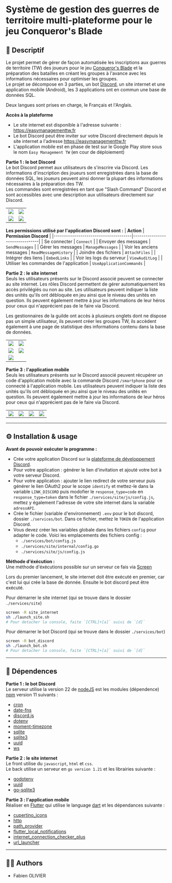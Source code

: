 # Système de gestion des guerres de territoire multi-plateforme pour le jeu Conqueror's Blade

## 📝 Descriptif

Le projet permet de gérer de façon automatisée les inscriptions aux guerres de territoire (TW) des joueurs pour le jeu [Conqueror's Blade](https://www.conquerorsblade.com) et la préparation des batailles en créant les groupes à l'avance avec les informations nécessaires pour optimiser les groupes.</br>
Le projet se décompose en 3 parties, un bot [Discord](https://discord.com), un site internet et une application mobile (Android), les 3 applications ont en commun une base de données SQL.

Deux langues sont prises en charge, le Français et l'Anglais.

**Accès à la plateforme**
- Le site internet est disponible à l'adresse suivante : <a href="https://easymanagementtw.fr" target="_blank">https://easymanagementtw.fr</a>
- Le bot Discord peut être inviter sur votre Discord directement depuis le site internet a l'adresse <a href="https://easymanagementtw.fr" target="_blank">https://easymanagementtw.fr</a>
- L'application mobile est en phase de test sur le Google Play store sous le nom `Easy Management TW` (en cour de déploiement)


**Partie 1 : le bot Discord** <br>
Le bot Discord permet aux utilisateurs de s'inscrire via Discord. Les informations d'inscription des joueurs sont enregistrées dans la base de données SQL, les joueurs peuvent ainsi donner la plupart des informations nécessaires à la préparation des TW.</br>
Les commandes sont enregistrées en tant que "Slash Command" Discord et sont accessibles avec une description aux utilisateurs directement sur Discord.

<table align= "center" width="95%">
    <tbody>
        <tr>
            <td><img src="./img/bot_slashcommand.png"></td>
            <td><img src="./img/bot_commanddata.png"></td>
        </tr>
        <tr>
            <td><img src="./img/bot_message_gvg_on.png"></td>
            <td><img src="./img/bot_message_gvg_off.png"></td>
        </tr>
    </tbody>
</table>

__Les permissions utilisé par l'application Discord sont :__
| **Action**                            | **Permission Discord**         |
|--------------------------------------|--------------------------------|
| Se connecter                         | `Connect`                      |
| Envoyer des messages                 | `SendMessages`                 |
| Gérer les messages                   | `ManageMessages`               |
| Voir les anciens messages            | `ReadMessageHistory`           |
| Joindre des fichiers                 | `AttachFiles`                  |
| Intégrer des liens                   | `EmbedLinks`                   |
| Voir les logs du serveur             | `ViewAuditLog`                 |
| Utiliser les commandes de l'application | `UseApplicationCommands`     |


**Partie 2 : le site internet** <br>
Seuls les utilisateurs présents sur le Discord associé peuvent se connecter au site internet. Les rôles Discord permettent de gérer automatiquement les accès privilégiés ou non au site.
Les utilisateurs peuvent indiquer la liste des unités qu'ils ont débloquée en jeu ainsi que le niveau des unités en question. Ils peuvent également mettre à jour les informations de leur héros pour ceux qui n'apprécient pas de le faire via Discord.

Les gestionnaires de la guilde ont accès à plusieurs onglets dont ne dispose pas un simple utilisateur, ils peuvent créer les groupes TW, ils accèdent également à une page de statistique des informations contenu dans la base de données.

<table align= "center" width="95%">
    <tbody>
        <tr>
            <td><img src="./img/site_home.png"></td>
            <td><img src="./img/site_dashboard.png"></td>
        </tr>
        <tr>
            <td><img src="./img/site_groupgvg.png"></td>
            <td><img src="./img/site_charactercard.png"></td>
        </tr>
        <tr>
            <td colspan="2"><img src="./img/site_caserne.png"></td>
        </tr>    
    </tbody>
</table>

**Partie 3 : l'application mobile** <br>
Seuls les utilisateurs présents sur le Discord associé peuvent récupérer un code d'application mobile avec la commande Discord `/smartphone` pour ce connecté à l'application mobile.
Les utilisateurs peuvent indiquer la liste des unités qu'ils ont débloquée en jeu ainsi que le niveau des unités en question. Ils peuvent également mettre à jour les informations de leur héros pour ceux qui n'apprécient pas de le faire via Discord.

<table align= "center" width="95%">
    <tbody>
        <tr>
            <td><img src="./img/flutter_01.png"></td>
            <td><img src="./img/flutter_02.png"></td>
            <td><img src="./img/flutter_03.png"></td>
            <td><img src="./img/flutter_04.png"></td>
        </tr> 
    </tbody>
</table>

___
## ⚙️ Installation & usage

**Avant de pouvoir exécuter le programme :**<br>
- Crée votre application Discord sur la [plateforme de développement Discord](https://discord.com/developers/applications).
- Pour votre application : générer le lien d'invitation et ajouté votre bot à votre serveur Discord.
- Pour votre application : ajouter le lien redirect de votre serveur puis générer le lien OAuth2 pour le scope `identify` et mettez-le dans la variable `LINK_DISCORD` puis modofier le `response_type=code` en `response_type=token` dans le fichier `./services/site/js/config.js`, mettez y également l'adresse de votre site internet dans la variable `adressAPI`.
- Crée le fichier (variable d'environnement) `.env` pour le bot discord, dossier `./services/bot`. Dans ce fichier, mettez le `TOKEN` de l'application Discord.
- Vous devez créer les variables globale dans les fichiers `config` pour adapter le code. Voici les emplacements des fichiers config :</br>
    - `./services/bot/config.js`
    - `./services/site/internal/config.go`
    - `./services/site/js/config.js`

**Méthode d'éxécution :** <br>
Une méthode d'éxécutions possible sur un serveur ce fais via [Screen](https://doc.ubuntu-fr.org/screen)</br>

Lors du premier lancement, le site internet doit être exécuté en premier, car c'est lui qui crée la base de donnée. Ensuite le bot discord peut être exécuté.

Pour démarrer le site internet (qui se trouve dans le dossier `./services/site`)
```sh
screen -R site_internet
sh ./launch_site.sh
# Pour detacher la console, faite `[CTRL]+[a]` suivi de `[d]`
```

Pour démarrer le bot Discord (qui se trouve dans le dossier `./services/bot`)
```sh
screen -R bot_discord
sh ./launch_bot.sh
# Pour detacher la console, faite `[CTRL]+[a]` suivi de `[d]`
```

___
## 🔗 Dépendences

**Partie 1 : le bot Discord** <br>
Le serveur utilise la version 22 de [nodeJS](https://nodejs.org/en) est les modules (dépendence) [npm](https://www.npmjs.com) version 11 suivants :<br>
- [cron](https://www.npmjs.com/package/cron)
- [date-fns](https://www.npmjs.com/package/date-fns)
- [discord.js](https://www.npmjs.com/package/discord.js)
- [dotenv](https://www.npmjs.com/package/dotenv)
- [moment-timezone](https://www.npmjs.com/package/moment-timezone)
- [sqlite](https://www.npmjs.com/package/sqlite)
- [sqlite3](https://www.npmjs.com/package/sqlite3)
- [uuid](https://www.npmjs.com/package/uuid)
- [ws](https://www.npmjs.com/package/ws)


**Partie 2 : le site internet** <br>
Le front utilise du `javascript`, `html` et `css`.<br>
Le back utilise un serveur en `go version 1.21` et les librairies suivante :
- [godotenv](https://github.com/joho/godotenv)
- [uuid](https://github.com/gofrs/uuid)
- [go-sqlite3](https://github.com/mattn/go-sqlite3)


**Partie 3 : l'application mobile** <br>
Réaliser en [Flutter](https://flutter.dev) qui utilise le language [dart](https://dart.dev) et les dépendances suivante :
- [cupertino_icons](https://pub.dev/packages/cupertino_icons)
- [http](https://pub.dev/packages/http)
- [path_provider](https://pub.dev/packages/path_provider)
- [flutter_local_notifications](https://pub.dev/packages/flutter_local_notifications)
- [internet_connection_checker_plus](https://pub.dev/packages/internet_connection_checker_plus)
- [url_launcher](https://pub.dev/packages/url_launcher)

___
## 🧑‍💻 Authors

+ Fabien OLIVIER
